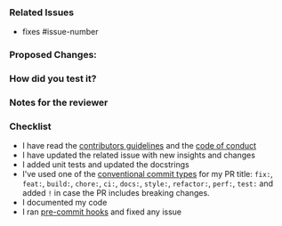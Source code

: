 ### Related Issues

- fixes #issue-number

### Proposed Changes:

 <!--- In case of a bug: Describe what caused the issue and how you solved it -->
 <!--- In case of a feature: Describe what did you add and how it works -->

### How did you test it?

<!-- unit tests, integration tests, manual verification, instructions for manual tests -->

### Notes for the reviewer

<!-- E.g. point out section where the reviewer  -->

### Checklist

- I have read the [contributors guidelines](https://github.com/deepset-ai/haystack/blob/main/CONTRIBUTING.md) and the [code of conduct](https://github.com/deepset-ai/haystack/blob/main/code_of_conduct.txt)
- I have updated the related issue with new insights and changes
- I added unit tests and updated the docstrings
- I've used one of the [conventional commit types](https://www.conventionalcommits.org/en/v1.0.0/) for my PR title: `fix:`, `feat:`, `build:`, `chore:`, `ci:`, `docs:`, `style:`, `refactor:`, `perf:`, `test:` and added `!` in case the PR includes breaking changes.
- I documented my code
- I ran [pre-commit hooks](https://github.com/deepset-ai/haystack/blob/main/CONTRIBUTING.md#installation) and fixed any issue
